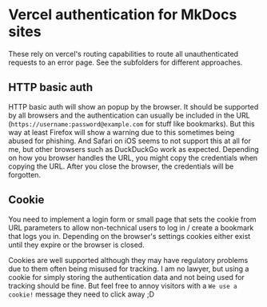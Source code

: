 # Vercel authentication for MkDocs sites

These rely on vercel's routing capabilities to route all unauthenticated requests to an error page.
See the subfolders for different approaches.

## HTTP basic auth

HTTP basic auth will show an popup by the browser.
It should be supported by all browsers and the authentication can usually be included in the URL (`https://username:password@example.com` for stuff like bookmarks).
But this way at least Firefox will show a warning due to this sometimes being abused for phishing.
And Safari on iOS seems to not support this at all for me, but other browsers such as DuckDuckGo work as expected.
Depending on how you browser handles the URL, you might copy the credentials when copying the URL.
After you close the browser, the credentials will be forgotten.

## Cookie

You need to implement a login form or small page that sets the cookie from URL parameters to allow non-technical users to log in / create a bookmark that logs you in.
Depending on the browser's settings cookies either exist until they expire or the browser is closed.

Cookies are well supported although they may have regulatory problems due to them often being misused for tracking.
I am no lawyer, but using a cookie for simply storing the authentication data and not being used for tracking should be fine.
But feel free to annoy visitors with a `We use a cookie!` message they need to click away ;D

